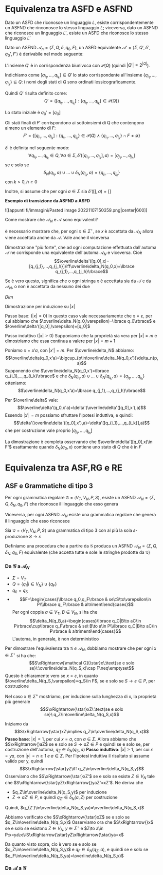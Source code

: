 
# Equivalenza tra ASFD e ASFND

Dato un ASFD che riconosce un linguaggio $L$, esiste corrispondentemente un ASFND che rinconosce lo stesso linguaggio $L$; viceversa, dato un ASFND che riconosce un linguaggio $L'$, esiste un ASFD che riconosce lo stesso linguaggio $L'$ 

Dato un ASFND $\mathcal A_n=\langle\Sigma,Q,\delta,q_0,F\rangle$, un ASFD equivalente $\mathcal A'=\langle\Sigma,Q',\delta',q_0',F'\rangle$ è derivabile nel modo seguente:

L'insieme $Q'$ è in corrispondenza biunivoca con $\mathcal P(Q)$ (quindi $|Q'|=2^{|Q|}$).

Indichiamo come $[q_{i_1},...,q_{i_k}]\in Q'$ lo stato corrispondente all'insieme $\lbrace q_{i_1},...,q_{i_k}\rbrace\subseteq Q$: i nomi degli stati di $Q$ sono ordinati lessicograficamente.

Quindi $Q'$ risulta definito come:
$$Q'=\lbrace[q_{i_1},...,q_{i_k}]:\lbrace q_{i_1},...,q_{i_k}\rbrace\in\mathcal P(Q)\rbrace$$

Lo stato iniziale è $q_0'=[q_0]$

Gli stati finali di $F'$ corrispondono ai sottoinsiemi di Q che contengono almeno un elemento di $F$:
$$F'=\lbrace[q_{i_1},...,q_{i_k}]:\lbrace q_{i_1},...,q_{i_k}\rbrace\in\mathcal P(Q)\land\lbrace q_{i_1},...,q_{i_k}\rbrace\cap F\neq\emptyset\rbrace$$

$\delta^{'}$ è definita nel seguente modo:
$$\forall q_{i_1},...,q_{i_k}\in Q,\forall a\in\Sigma,\delta'([q_{i_1},...,q_{i_k}],a)=[q_{j_1},...,q_{j_h}]$$
se e solo se
$$\delta_N(q_{i_1},a)\cup...\cup\delta_N(q_{i_k},a)=\lbrace q_{j_1},...,q_{j_h}\rbrace$$
con $k\gt0,h\geq0$

Inoltre, si assume che per ogni $a\in\Sigma$ sia $\delta'([],a)=[]$

**Esempio di transizione da ASFND a ASFD**

![[appunti fi/immagini/Pasted image 20221107150359.png|center|600]]

Come mostrare che $\mathcal A_N$ e $\mathcal A$ sono equivalenti?

è necessario mostrare che, per ogni $x\in\Sigma^\star$, se $x$ è accettata da $\mathcal A_N$ allora viene accettata anche da $\mathcal A$. Vale anche il viceversa

Dimostrazione "più forte", che ad ogni computazione effettuata dall'automa $\mathcal A$ ne corrisponde una equivalente dell'automa $\mathcal A_N$ e viceversa. Cioè
$$\overline\delta'([q_0],x)=[q_{j_1},...,q_{j_h}]\iff\overline\delta_N(q_0,x)=\lbrace q_{j_1},...,q_{j_h}\rbrace$$

Se è vero questo, significa che o ogni stringa $x$ è accettata sia da $\mathcal A$ e da $\mathcal A_N$, o non è accettata da nessuno dei due

_Dim_

Dimostrazione per induzione su $|x|$

Passo base: $(|x|=0)$ In questo caso vale necessariamente che $x=\varepsilon$, per cui abbiamo che $\overline\delta_N(q_0,\varepsilon)=\lbrace q_0\rbrace$ e $\overline\delta'([q_0],\varepsilon)=[q_0]$

Passo induttivo $(|x|\gt0)$ Supponiamo che la proprietà sia vera per $|x|=m$ e dimostriamo che essa continua a valere per $|x|=m+1$

Poniamo $x=x'a$, con $|x'|=m$. Per $\overline\delta_N$ abbiamo:
$$\overline\delta(q_0,x'a)=\bigcup_{p\in\overline\delta_N(q_0,x')}\delta_n(p,a)$$
Supponendo che $\overline\delta_N(q_0,x')=\lbrace q_{i_1},...,q_{i_k}\rbrace$ e che $\delta_N(q_{i_1},a)\cup...\cup\delta_N(q_{i_k},a)=\lbrace q_{j_1},...,q_{j_h}\rbrace$ otteniamo:
$$\overline\delta_N(q_0,x'a)=\lbrace q_{j_1},...,q_{j_h}\rbrace$$

Per $\overline\delta$ vale:
$$\overline\delta'(q_0,x'a)=\delta'(\overline\delta'([q_0],x'),a)$$
Essendo $|x'|=m$ possiamo sfruttare l'ipotesi induttiva, e quindi:
$$\delta'(\overline\delta'([q_0],x'),a)=\delta'([q_{i_1},...,q_{i_k}],a)$$
che per costruzione vale proprio $[ q_{j_1},...,q_{j_h}]$ 

La dimostrazione è completa osservando che $\overline\delta'([q_0],x)\in F'$ esattamente quando $\delta_N(q_0,x)$ contiene uno stato di $Q$ che è in $F$

# Equivalenza tra ASF,RG e RE

## ASF e Grammatiche di tipo 3

Per ogni grammatica regolare $\mathcal G=\langle V_T,V_N,P,S\rangle$, esiste un ASFND $\mathcal A_N=\langle\Sigma,Q,\delta_N,q_0,F\rangle$ che riconosce il linguaggio che esso genera

Viceversa, per ogni ASFND $\mathcal A_N$ esiste una grammatica regolare che genera il linguaggio che esso riconosce

Sia $\mathcal G=\langle V_T,V_N,P,S\rangle$ una grammatica di tipo 3 con al più la sola $\varepsilon$-produzione $S\to\varepsilon$

Definiamo una procedura che a partire da $\mathcal G$ produca un ASFND $\mathcal A_N=\langle\Sigma,Q,\delta_N,q_0,F\rangle$ equivalente (che accetta tutte e sole le stringhe prodotte da $\mathcal G$)

### Da $\mathcal G$ a $\mathcal A_N$

- $\Sigma=V_T$
- $Q=\lbrace q_I|I\in V_N\rbrace\cup\lbrace q_F\rbrace$
- $q_0=q_S$
- $$F=\begin{cases}\lbrace q_0,q_F\rbrace & se\:S\to\varepsilon\in P\\\lbrace q_F\rbrace & altrimenti\end{cases}$$
Per ogni coppia $a\in V_T$, $B\in V_N$, si ha che
$$\delta_N(q_B,a)=\begin{cases}\lbrace q_C|B\to aC\in P\rbrace\cup\lbrace q_F\rbrace & se\:B\to a\in P\\\lbrace q_C|B\to aC\in P\rbrace & altrimenti\end{cases}$$
L'automa, in generale, è non deterministico

Per dimostrare l'equivalenza tra $\mathcal G\:e\:\mathcal A_N$, dobbiamo mostrare che per ogni $x\in\Sigma^\star$ si ha che:
$$S\xRightarrow[\mathcal G]{\star}x\:\text{se e solo se}\:\overline\delta_N(q_S,x)\cap F\neq\emptyset$$
Questo è chiaramente vero se $x=\varepsilon$, in quanto $\overline\delta_N(q_S,\varepsilon)=q_S\in F$, se e solo se $S\to\varepsilon\in P$, per costruzione

Nel caso $x\in\Sigma^+$ mostriamo, per induzione sulla lunghezza di x, la proprietà più generale
$$S\xRightarrow{\star}xZ\:\text{se e solo se}\:q_Z\in\overline\delta_N(q_S,x)$$

Iniziamo da 
$$S\xRightarrow{\star}xZ\implies q_Z\in\overline\delta_N(q_S,x)$$
**Passo base**: $|x|=1$, per cui $x=a$, con $a\in\Sigma$. Allora abbiamo che $S\xRightarrow{}aZ$ se e solo se $S\to aZ\in P$ e quindi se e solo se, per costruzione dell'automa, $q_Z\in\delta_N(q_S,a)$
**Passo induttivo**: $|x|\gt1$, per cui $x=ya$, con $|y|=n\geq1\;e\;a\in\Sigma$. Per l'ipotesi induttiva il risultato si assume valido per y, quindi $$S\xRightarrow{\star}yZ\iff q_Z\in\overline\delta_N(q_S,y)$$ Osserviamo che $S\xRightarrow{\star}xZ'$ se e solo se esiste $Z\in V_N$ tale che $S\xRightarrow{\star}yZ\xRightarrow{}yaZ'=xZ'$. Ne deriva che
-  $q_Z\in\overline\delta_N(q_S,y)$ per induzione
- $Z\to aZ'\in P$, e quindi $q_{Z'}\in\delta_N(a,Z)$ per costruzione

Quindi, $q_{Z'}\in\overline\delta_N(q_S,ya)=\overline\delta_N(q_S,x)$ 

Abbiamo verificato che $S\xRightarrow{\star}xZ$ se e solo se $q_Z\in\overline\delta_N(q_S,x)$
Osserviamo ora che $S\xRightarrow{}x$ se e solo se esistono $Z\in V_N,y\in\Sigma^\star$ e $Z\to a\in P:x=ya\:e\:S\xRightarrow{\star}yZ\xRightarrow{\star}ya=x$ 

Da quanto visto sopra, cio è vero se e solo se $q_Z\in\overline\delta_N(q_S,y)$ e $q_F\in\delta_N(q_Z,a)$, e quindi se e solo se $q_F\in\overline\delta_N(q_S,ya)=\overline\delta_N(q_S,x)$




### Da $\mathcal A$ a $\mathcal G$
